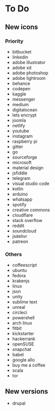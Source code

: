 # To Do

## New icons

### Priority
- bitbucket
- linkedin
- adobe illustrator
- adobe xd
- adobe photoshop
- adobe lightroom
- behance
- codepen
- kaggle
- messenger
- medium
- digitalocean
- lets encrypt
- joomla
- netlify
- youtube
- instagram
- raspberry pi
- gitter
- go
- sourceforge
- microsoft
- material design
- jsfiddle
- telegram
- visual studio code
- kotlin
- arduino
- whatsapp
- spotify
- creative commons
- cloudflare
- stack overflow
- reddit
- soundcloud
- jsdelivr
- patreon

### Others
- coffeescript
- ubuntu 
- fedora
- krakenjs
- linux
- json
- unity
- sublime text
- unreal
- circleci
- powershell
- arch linux
- fitbit
- kickstarter
- hackerrank
- openSUSE
- snapchat
- babel
- google allo
- buy me a coffee
- scala
- tor

## New versions
- drupal
